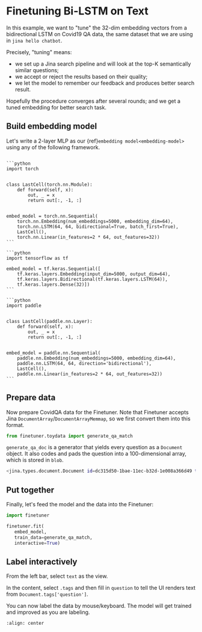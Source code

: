 # Finetuning Bi-LSTM on Text 

In this example, we want to "tune" the 32-dim embedding vectors from a bidirectional LSTM on Covid19 QA data, the same dataset that we are using in `jina hello chatbot`. 

Precisely, "tuning" means: 
- we set up a Jina search pipeline and will look at the top-K semantically similar questions;
- we accept or reject the results based on their quality;
- we let the model to remember our feedback and produces better search result.

Hopefully the procedure converges after several rounds; and we get a tuned embedding for better search task.

## Build embedding model

Let's write a 2-layer MLP as our {ref}`embedding model<embedding-model>` using any of the following framework.

````{tab} PyTorch

```python
import torch


class LastCell(torch.nn.Module):
    def forward(self, x):
        out, _ = x
        return out[:, -1, :]


embed_model = torch.nn.Sequential(
    torch.nn.Embedding(num_embeddings=5000, embedding_dim=64),
    torch.nn.LSTM(64, 64, bidirectional=True, batch_first=True),
    LastCell(),
    torch.nn.Linear(in_features=2 * 64, out_features=32))
```

````
````{tab} Keras
```python
import tensorflow as tf

embed_model = tf.keras.Sequential([
    tf.keras.layers.Embedding(input_dim=5000, output_dim=64),
    tf.keras.layers.Bidirectional(tf.keras.layers.LSTM(64)),
    tf.keras.layers.Dense(32)])
```
````
````{tab} Paddle
```python
import paddle


class LastCell(paddle.nn.Layer):
    def forward(self, x):
        out, _ = x
        return out[:, -1, :]


embed_model = paddle.nn.Sequential(
    paddle.nn.Embedding(num_embeddings=5000, embedding_dim=64),
    paddle.nn.LSTM(64, 64, direction='bidirectional'),
    LastCell(),
    paddle.nn.Linear(in_features=2 * 64, out_features=32))
```
````

## Prepare data

Now prepare CovidQA data for the Finetuner. Note that Finetuner accepts Jina `DocumentArray`/`DocumentArrayMemmap`, so we first convert them into this format.

```python
from finetuner.toydata import generate_qa_match
```

`generate_qa_doc` is a generator that yields every question as a `Document` object. 
It also codes and pads the question into a 100-dimensional array, which is stored in `blob`.

```bash
<jina.types.document.Document id=dc315d50-1bae-11ec-b32d-1e008a366d49 tags={'wrong_answer': "If you have been in...', 'answer': 'Your doctor ...'} blob={'dense': {'buffer': 'AAAAAAAAAAAAAAAA...', 'shape': [100], 'dtype': '<i8'}} at 5794172560>
```

## Put together

Finally, let's feed the model and the data into the Finetuner:

```python
import finetuner

finetuner.fit(
   embed_model,
   train_data=generate_qa_match,
   interactive=True)
```

## Label interactively

From the left bar, select `text` as the view.

In the content, select `.tags` and then fill in `question` to tell the UI renders text from `Document.tags['question']`. 

You can now label the data by mouse/keyboard. The model will get trained and improved as you are labeling.

```{figure} covid-labeler.gif
:align: center
```
